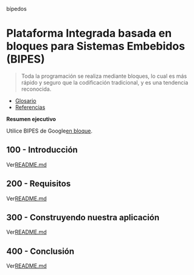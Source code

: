 bípedos

# Plataforma Integrada basada en bloques para Sistemas Embebidos (BIPES)

> Toda la programación se realiza mediante bloques, lo cual es más rápido y seguro que la codificación tradicional, y es una tendencia reconocida.

-   [Glosario](./GLOSSARY.md)
-   [Referencias](./REFERENCES.md)

**Resumen ejecutivo**

Utilice BIPES de Google[en bloque](https://github.com/vanHeemstraSystems/blockly-demo).

## 100 - Introducción

Ver[README.md](./100/README.md)

## 200 - Requisitos

Ver[README.md](./200/README.md)

## 300 - Construyendo nuestra aplicación

Ver[README.md](./300/README.md)

## 400 - Conclusión

Ver[README.md](./400/README.md)

